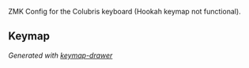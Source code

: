 ZMK Config for the Colubris keyboard (Hookah keymap not functional).

## Keymap

*Generated with [keymap-drawer](https://github.com/caksoylar/keymap-drawer)*
 


